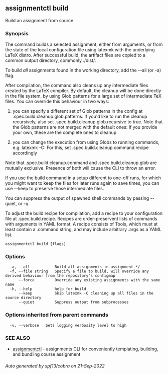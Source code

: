 ## assignmentctl build

Build an assignment from source

### Synopsis


The command builds a selected assignment, either from arguments,
or from the state of the local configuration file using latexmk
with the underlying LaTeX distro. After successful build, the
artifact files are copied to a common output directory, commonly
./dist/.

To build *all* assignments found in the working directory, add the
--all (or -a) flag.

After compilation, the command also cleans up any intermediate files
created by the LaTeX compiler. By default, the cleanup will be done
directly in the file system, by using Glob patterns for a large
set of intermediate TeX files. You can override this behaviour in 
two ways:

1) you can specify a different set of Glob patterns in the config at
.spec.build.cleanup.glob.patterns. If you'd like to run the cleanup
recursively, also set .spec.build.cleanup.glob.recursive to true.
Note that the Glob patterns are not merged with the default ones:
If you provide your own, these are the complete ones to cleanup

2) you can change the execution from using Globs to running commands,
e.g. latexmk -C: For this, set .spec.build.cleanup.command.recipe
accordingly

Note that .spec.build.cleanup.command and .spec.build.cleanup.glob
are mutually exclusive. Presence of both will cause the CLI to throw
an error.

If you use the build command in a setup different to one-off runs, 
for which you might want to keep the files for later runs again to save 
times, you can use --keep to preserve those intermediate files.

You can suppress the output of spawned shell commands by passing 
--quiet, or -q.

To adjust the build recipe for compilation, add a recipe to your
configuration file at .spec.build.recipe. Recipes are order-preservent
lists of commands with arguments in YAML format. A recipe consists
of Tools, which must at least contain a .command string, and may
include arbitrary .args as a YAML list.


```
assignmentctl build [flags]
```

### Options

```
  -a, --all           Build all assignments in assignment-*/
  -f, --file string   Specify a file to build, will override any derived behaviour from the repository's configmap
      --force         Override any existing assignments with the same name
  -h, --help          help for build
      --keep          Skip latexmk -C cleaning up all files in the source directory
      --quiet         Suppress output from subprocesses
```

### Options inherited from parent commands

```
  -v, --verbose   Sets logging verbosity level to high
```

### SEE ALSO

* [assignmentctl](assignmentctl.md)	 - assignments CLI for conveniently templating, building, and bundling course assignment

###### Auto generated by spf13/cobra on 21-Sep-2022
